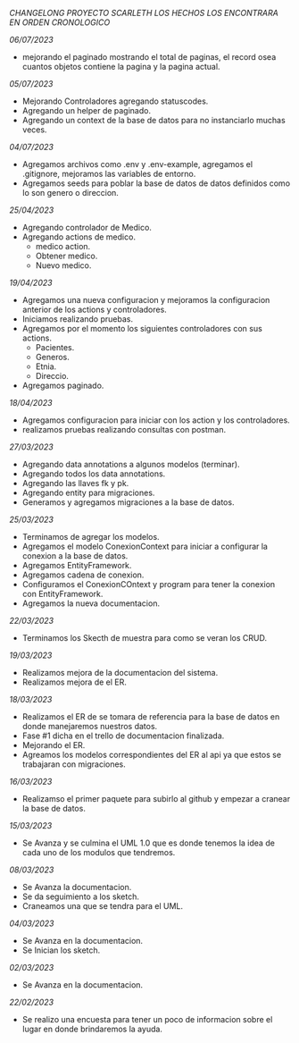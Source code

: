 *CHANGELONG PROYECTO SCARLETH*
*LOS HECHOS LOS ENCONTRARA EN ORDEN CRONOLOGICO*

*06/07/2023*
- mejorando el paginado mostrando el total de paginas, el record osea cuantos objetos contiene la pagina y la pagina actual.

*05/07/2023*
- Mejorando Controladores agregando statuscodes.
- Agregando un helper de paginado.
- Agregando un context de la base de datos para no instanciarlo muchas veces.

*04/07/2023*
- Agregamos archivos como .env y .env-example, agregamos el .gitignore, mejoramos las variables de entorno.
- Agregamos seeds para poblar la base de datos de datos definidos como lo son genero o direccion.

*25/04/2023*
- Agregando controlador de Medico.
- Agregando actions de medico.
	- medico action.
	- Obtener medico.
	- Nuevo medico.

*19/04/2023*
- Agregamos una nueva configuracion y mejoramos la configuracion anterior de los actions y controladores.
- Iniciamos realizando pruebas.
- Agregamos por el momento los siguientes controladores con sus actions.
	- Pacientes.
	- Generos.
	- Etnia.
	- Direccio.
- Agregamos paginado.
	
*18/04/2023*
- Agregamos configuracion para iniciar con los action y los controladores.
- realizamos pruebas realizando consultas con postman.

*27/03/2023*
- Agregando data annotations a algunos modelos (terminar).
- Agregando todos los data annotations.
- Agregando las llaves fk y pk.
- Agregando entity para migraciones.
- Generamos y agregamos migraciones a la base de datos.

*25/03/2023*
- Terminamos de agregar los modelos.
- Agregamos el modelo ConexionContext para iniciar a configurar la conexion a la base de datos.
- Agregamos EntityFramework.
- Agregamos cadena de conexion.
- Configuramos el ConexionCOntext y program para tener la conexion con EntityFramework.
- Agregamos la nueva documentacion.

*22/03/2023*
- Terminamos los Skecth de muestra para como se veran los CRUD.

*19/03/2023*
- Realizamos mejora de la documentacion del sistema.
- Realizamos mejora de el ER.

*18/03/2023*
- Realizamos el ER de se tomara de referencia para la base de datos en donde manejaremos nuestros datos.
- Fase #1 dicha en el trello de documentacion finalizada.
- Mejorando el ER.
- Agreamos los modelos correspondientes del ER al api ya que estos se trabajaran con migraciones.

*16/03/2023*
- Realizamso el primer paquete para subirlo al github y empezar a cranear la base de datos.

*15/03/2023*
- Se Avanza y se culmina el UML 1.0 que es donde tenemos la idea de cada uno de los modulos que tendremos.

*08/03/2023*
- Se Avanza la documentacion.
- Se da seguimiento a los sketch.
- Craneamos una que se tendra para el UML.

*04/03/2023*
- Se Avanza en la documentacion.
- Se Inician los sketch.

*02/03/2023*
- Se Avanza en la documentacion.

*22/02/2023*
- Se realizo una encuesta para tener un poco de informacion sobre el lugar en donde brindaremos la ayuda.





